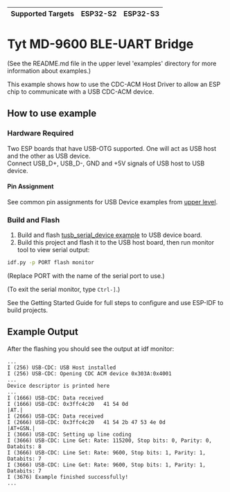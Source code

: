 | Supported Targets | ESP32-S2 | ESP32-S3 |
| ----------------- | -------- | -------- |

# Tyt MD-9600 BLE-UART Bridge

(See the README.md file in the upper level 'examples' directory for more information about examples.)

This example shows how to use the CDC-ACM Host Driver to allow an ESP chip to communicate with a USB CDC-ACM device.

## How to use example

### Hardware Required

Two ESP boards that have USB-OTG supported. One will act as USB host and the other as USB device.  
Connect USB_D+, USB_D-, GND and +5V signals of USB host to USB device.

#### Pin Assignment

See common pin assignments for USB Device examples from [upper level](../../../README.md#common-pin-assignments).

### Build and Flash

1. Build and flash [tusb_serial_device example](../../../device/tusb_serial_device) to USB device board.
2. Build this project and flash it to the USB host board, then run monitor tool to view serial output:

```bash
idf.py -p PORT flash monitor
```

(Replace PORT with the name of the serial port to use.)

(To exit the serial monitor, type ``Ctrl-]``.)

See the Getting Started Guide for full steps to configure and use ESP-IDF to build projects.

## Example Output

After the flashing you should see the output at idf monitor:

```
...
I (256) USB-CDC: USB Host installed
I (256) USB-CDC: Opening CDC ACM device 0x303A:0x4001
...
Device descriptor is printed here
...
I (1666) USB-CDC: Data received
I (1666) USB-CDC: 0x3ffc4c20   41 54 0d                                          |AT.|
I (2666) USB-CDC: Data received
I (2666) USB-CDC: 0x3ffc4c20   41 54 2b 47 53 4e 0d                              |AT+GSN.|
I (3666) USB-CDC: Setting up line coding
I (3666) USB-CDC: Line Get: Rate: 115200, Stop bits: 0, Parity: 0, Databits: 8
I (3666) USB-CDC: Line Set: Rate: 9600, Stop bits: 1, Parity: 1, Databits: 7
I (3666) USB-CDC: Line Get: Rate: 9600, Stop bits: 1, Parity: 1, Databits: 7
I (3676) Example finished successfully!
...

```
